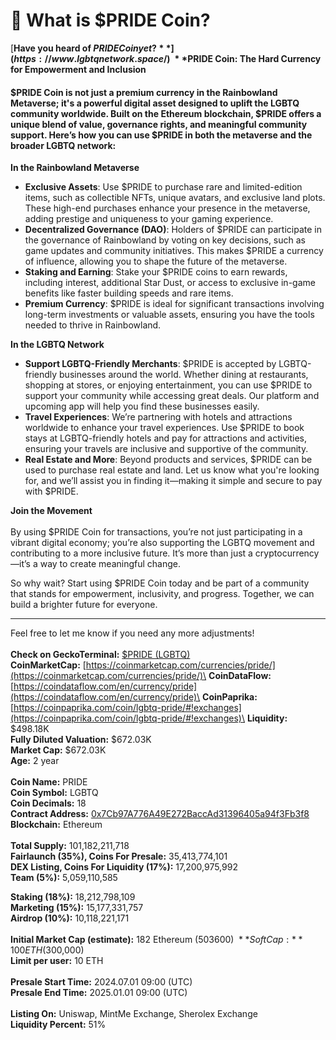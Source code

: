 # 🌈 What is $PRIDE Coin?

[**Have you heard of $PRIDE Coin yet?**](https://www.lgbtqnetwork.space/)\
**$PRIDE Coin: The Hard Currency for Empowerment and Inclusion**

#### $PRIDE Coin is not just a premium currency in the Rainbowland Metaverse; it's a powerful digital asset designed to uplift the LGBTQ community worldwide. Built on the Ethereum blockchain, $PRIDE offers a unique blend of value, governance rights, and meaningful community support. Here’s how you can use $PRIDE in both the metaverse and the broader LGBTQ network:

**In the Rainbowland Metaverse**

* **Exclusive Assets**: Use $PRIDE to purchase rare and limited-edition items, such as collectible NFTs, unique avatars, and exclusive land plots. These high-end purchases enhance your presence in the metaverse, adding prestige and uniqueness to your gaming experience.
* **Decentralized Governance (DAO)**: Holders of $PRIDE can participate in the governance of Rainbowland by voting on key decisions, such as game updates and community initiatives. This makes $PRIDE a currency of influence, allowing you to shape the future of the metaverse.
* **Staking and Earning**: Stake your $PRIDE coins to earn rewards, including interest, additional Star Dust, or access to exclusive in-game benefits like faster building speeds and rare items.
* **Premium Currency**: $PRIDE is ideal for significant transactions involving long-term investments or valuable assets, ensuring you have the tools needed to thrive in Rainbowland.

**In the LGBTQ Network**

* **Support LGBTQ-Friendly Merchants**: $PRIDE is accepted by LGBTQ-friendly businesses around the world. Whether dining at restaurants, shopping at stores, or enjoying entertainment, you can use $PRIDE to support your community while accessing great deals. Our platform and upcoming app will help you find these businesses easily.
* **Travel Experiences**: We’re partnering with hotels and attractions worldwide to enhance your travel experiences. Use $PRIDE to book stays at LGBTQ-friendly hotels and pay for attractions and activities, ensuring your travels are inclusive and supportive of the community.
* **Real Estate and More**: Beyond products and services, $PRIDE can be used to purchase real estate and land. Let us know what you're looking for, and we’ll assist you in finding it—making it simple and secure to pay with $PRIDE.

**Join the Movement**\
\
By using $PRIDE Coin for transactions, you’re not just participating in a vibrant digital economy; you’re also supporting the LGBTQ movement and contributing to a more inclusive future. It’s more than just a cryptocurrency—it’s a way to create meaningful change.

So why wait? Start using $PRIDE Coin today and be part of a community that stands for empowerment, inclusivity, and progress. Together, we can build a brighter future for everyone.

***

Feel free to let me know if you need any more adjustments!\
\
**Check on GeckoTerminal:** [$PRIDE (LGBTQ)](https://www.geckoterminal.com/eth/pools/0x62897ded963a215f5c03807e410dd6f27efb8131)\
**CoinMarketCap:** [https://coinmarketcap.com/currencies/pride/](https://coinmarketcap.com/currencies/pride/)\
**CoinDataFlow:** [https://coindataflow.com/en/currency/pride](https://coindataflow.com/en/currency/pride)\
**CoinPaprika:** [https://coinpaprika.com/coin/lgbtq-pride/#!exchanges](https://coinpaprika.com/coin/lgbtq-pride/#!exchanges)\
**Liquidity:** $498.18K\
**Fully Diluted Valuation:** $672.03K\
**Market Cap:** $672.03K\
**Age:** 2 year\
\
**Coin Name:** PRIDE\
**Coin Symbol:** LGBTQ\
**Coin Decimals:** 18\
**Contract Address:** [0x7Cb97A776A49E272BaccAd31396405a94f3Fb3f8](https://etherscan.io/address/0x7cb97a776a49e272baccad31396405a94f3fb3f8)\
**Blockchain:** Ethereum\
\
**Total Supply:** 101,182,211,718\
**Fairlaunch (35%), Coins For Presale:** 35,413,774,101\
**DEX Listing, Coins For Liquidity (17%):** 17,200,975,992\
**Team (5%):** 5,059,110,585

**Staking (18%):** 18,212,798,109\
**Marketing (15%):** 15,177,331,757\
**Airdrop (10%):** 10,118,221,171\
\
**Initial Market Cap (estimate):** 182 Ethereum ($503600)\
**Soft Cap:** 100 ETH ($300,000)\
**Limit per user:** 10 ETH\
\
**Presale Start Time:** 2024.07.01 09:00 (UTC)\
**Presale End Time:** 2025.01.01 09:00 (UTC)\
\
**Listing On:** Uniswap, MintMe Exchange, Sherolex Exchange\
**Liquidity Percent:** 51%
